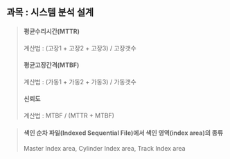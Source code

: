 ## 과목 : 시스템 분석 설계

> #### 평균수리시간(MTTR)
>
> 계산법 : (고장1 + 고장2 + 고장3) / 고장갯수
>
> 
>
> #### 평균고장간격(MTBF)
>
> 계산법 : (가동1 + 가동2 + 가동3) / 가동갯수
>
> 
>
> #### 신뢰도
>
> 계산법 : MTBF / (MTTR + MTBF)



> #### **색인 순차 파일(Indexed Sequential File)에서 색인 영역(index area)의 종류**
>
> Master Index area, Cylinder Index area, Track Index area